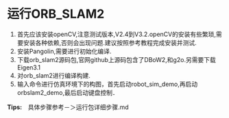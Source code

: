 # 运行ORB_SLAM2
1. 首先应该安装openCV,注意测试版本,V2.4到V3.2.openCV的安装有些繁琐,需要安装各种依赖,否则会出现问题.建议按照参考教程完成安装并测试.
2. 安装Pangolin,需要进行初始化编译.
3. 下载orb_slam2源码包,官网github上源码包含了DBoW2,和g2o.另需要下载Eigen3.1
4. 对orb_slam2进行编译构建.
5. 输入命令进行仿真环境下的构图，首先启动robot_sim_demo,再启动orbslam2_demo,最后启动键盘控制．

**Tips:**　具体步骤参考－＞运行包详细步骤.md